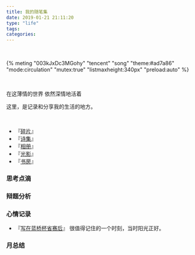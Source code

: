 ```yaml
---
title: 我的随笔集
date: 2019-01-21 21:11:20
type: "life"
tags:
categories:
---
```


​        


{% meting "003kJxDc3MGohy" "tencent" "song" "theme:#ad7a86" "mode:circulation" "mutex:true" "listmaxheight:340px" "preload:auto" %}

​         

在这薄情的世界  依然深情地活着

这里，是记录和分享我的生活的地方。

​         

- 『[碎片](https://hushhw.cn/essay)』 
- 『[诗集](https://hushhw.cn/poems/)』 
- 『[相册](https://hushhw.cn/photos/)』 
- 『[光影](https://hushhw.cn/movies/)』 
- 『[书房](https://hushhw.cn/books/)』




### 思考点滴



### 辩题分析



### 心情记录
- 『[写在蓝桥杯省赛后](https://hushhw.cn/posts/essay/27986ff8.html)』 很值得记住的一个时刻，当时阳光正好。


### 月总结

